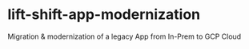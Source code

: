 # lift-shift-app-modernization
Migration &amp; modernization of a legacy App from In-Prem to GCP Cloud
